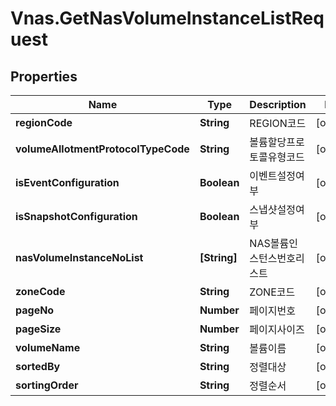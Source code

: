 # Vnas.GetNasVolumeInstanceListRequest

## Properties
Name | Type | Description | Notes
------------ | ------------- | ------------- | -------------
**regionCode** | **String** | REGION코드 | [optional] 
**volumeAllotmentProtocolTypeCode** | **String** | 볼륨할당프로토콜유형코드 | [optional] 
**isEventConfiguration** | **Boolean** | 이벤트설정여부 | [optional] 
**isSnapshotConfiguration** | **Boolean** | 스냅샷설정여부 | [optional] 
**nasVolumeInstanceNoList** | **[String]** | NAS볼륨인스턴스번호리스트 | [optional] 
**zoneCode** | **String** | ZONE코드 | [optional] 
**pageNo** | **Number** | 페이지번호 | [optional] 
**pageSize** | **Number** | 페이지사이즈 | [optional] 
**volumeName** | **String** | 볼륨이름 | [optional] 
**sortedBy** | **String** | 정렬대상 | [optional] 
**sortingOrder** | **String** | 정렬순서 | [optional] 


